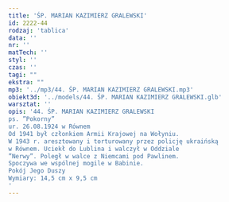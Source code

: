 ```yaml
---
title: 'ŚP. MARIAN KAZIMIERZ GRALEWSKI'
id: 2222-44
rodzaj: 'tablica'
data: ''
nr: ''
matTech: ''
styl: ''
czas: ''
tagi: ""
ekstra: ""
mp3: '../mp3/44. ŚP. MARIAN KAZIMIERZ GRALEWSKI.mp3'
obiekt3d: '../models/44. ŚP. MARIAN KAZIMIERZ GRALEWSKI.glb'
warsztat: ''
opis: '44. ŚP. MARIAN KAZIMIERZ GRALEWSKI
ps. ”Pokorny”
ur. 26.08.1924 w Równem
Od 1941 był członkiem Armii Krajowej na Wołyniu. 
W 1943 r. aresztowany i torturowany przez policję ukraińską
w Równem. Uciekł do Lublina i walczył w Oddziale
”Nerwy”. Poległ w walce z Niemcami pod Pawlinem.
Spoczywa we wspólnej mogile w Babinie. 
Pokój Jego Duszy
Wymiary: 14,5 cm x 9,5 cm
'
---
```


